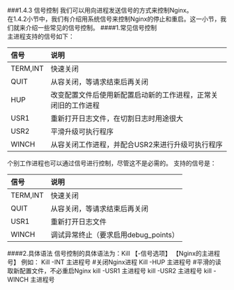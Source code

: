 ###1.4.3 信号控制
我们可以用向进程发送信号的方式来控制Nginx。  
在1.4.2小节中，我们有介绍用系统信号来控制Nginx的停止和重启。这一小节，我们就来介绍一些常见的信号控制。
####1.常见信号控制    
主进程支持的信号如下：

| 信号| 说明 |
| :--- | :--- |
|TERM,INT|快速关闭<br>|
|QUIT|从容关闭，等请求结束后再关闭<br>|
|HUP|改变配置文件后使用新配置启动新的工作进程，正常关闭旧的工作进程<br>|
|USR1|重新打开日志文件，在切割日志时用途很大<br>|
|USR2|平滑升级可执行程序<br>|
|WINCH|从容关闭工作进程，并配合USR2来进行升级可执行程序<br>|
个别工作进程也可以通过信号进行控制，尽管这不是必需的。 支持的信号是：

| 信号| 说明 |
| :--- | :--- |
|TERM,INT|快速关闭<br>|
|QUIT|从容关闭，等请求结束后再关闭<br>|
|USR1|重新打开日志文件<br>|
|WINCH|调试异常终止（要求启用debug_points）<br>|
####2.具体语法
信号控制的具体语法为：Kill 【-信号选项】 【Nginx的主进程号】
例如：
Kill -INT 主进程号  #关闭Nginx进程
Kill -HUP 主进程号  #平滑的读取新配置文件，不必重启Nginx
kill -USR1 主进程号 
kill -USR2 主进程号 
kill -WINCH 主进程号 